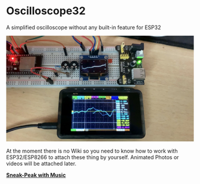 # Oscilloscope32
A simplified oscilloscope without any built-in feature for ESP32

![1](https://github.com/TheAmadeus25/Oscilloscope32/blob/master/Photos/IMG_E4353.JPG)

At the moment there is no Wiki so you need to know how to work with ESP32/ESP8266 to attach these thing by yourself. Animated Photos or videos will be attached later.

**[Sneak-Peak with Music](https://twitter.com/TheAmadeus25/status/1176130508520116226?s=20)**
